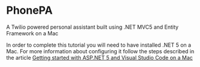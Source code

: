 # PhonePA

A Twilio powered personal assistant built using .NET MVC5 and Entity Framework on a Mac

In order to complete this tutorial you will need to have installed .NET 5 on a Mac. For more information about configuring it follow the steps described in the article [Getting started with ASP.NET 5 and Visual Studio Code on a Mac](https://www.twilio.com/blog/2015/08/getting-started-with-asp-net-5-and-visual-studio-code-on-a-mac.html)
